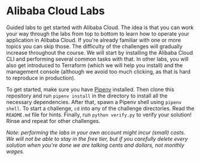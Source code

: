 # Alibaba Cloud Labs
Guided labs to get started with Alibaba Cloud. The idea is that you can work your way through the labs from top to bottom to learn how to operate your application in Alibaba Cloud. If you're already familiar with one or more topics you can skip those. The difficulty of the challenges will gradually increase throughout the course. We will start by installing the Alibaba Cloud CLI and performing several common tasks with that. In other labs, you will also get introduced to Terraform (which we will help you install) and the management console (although we avoid too much clicking, as that is hard to reproduce in production).

To get started, make sure you have [Pipenv](https://github.com/pypa/pipenv) installed. Then clone this repository and run `pipenv install` in the directory to install all the necessary dependencies. After that, spawn a Pipenv shell using `pipenv shell`. To start a challenge, `cd` into any of the challenge directories. Read the `README.md` file for hints. Finally, run `python verify.py` to verify your solution! Rinse and repeat for other challenges.

*Note: performing the labs in your own account might incur (small) costs. We will not be able to stay in the free tier, but if you carefully delete every solution when you're done we are talking cents and dollars, not monthly wages.*
